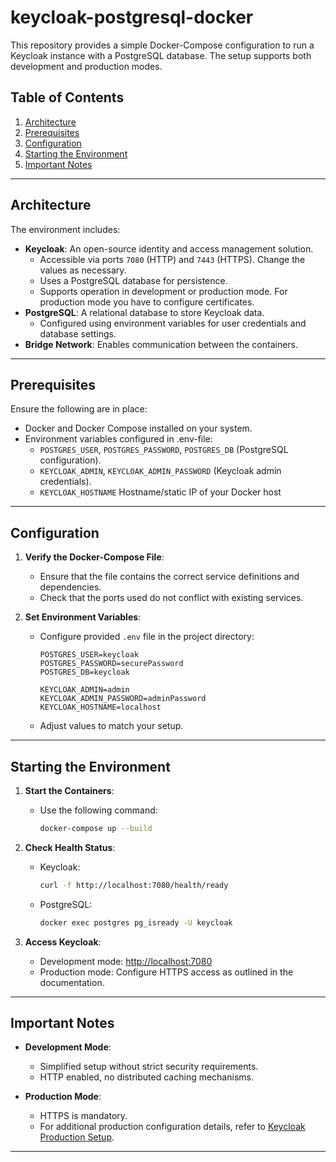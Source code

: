 # keycloak-postgresql-docker

This repository provides a simple Docker-Compose configuration to run a Keycloak instance with a PostgreSQL database. The setup supports both development and production modes.

## Table of Contents
1. [Architecture](#architecture)
2. [Prerequisites](#prerequisites)
3. [Configuration](#configuration)
4. [Starting the Environment](#starting-the-environment)
5. [Important Notes](#important-notes)

---

## Architecture

The environment includes:
- **Keycloak**: An open-source identity and access management solution.
  - Accessible via ports `7080` (HTTP) and `7443` (HTTPS). Change the values as necessary.
  - Uses a PostgreSQL database for persistence.
  - Supports operation in development or production mode. For production mode you have to configure certificates.
- **PostgreSQL**: A relational database to store Keycloak data.
  - Configured using environment variables for user credentials and database settings.
- **Bridge Network**: Enables communication between the containers.

---

## Prerequisites

Ensure the following are in place:
- Docker and Docker Compose installed on your system.
- Environment variables configured in .env-file:
  - `POSTGRES_USER`, `POSTGRES_PASSWORD`, `POSTGRES_DB` (PostgreSQL configuration).
  - `KEYCLOAK_ADMIN`, `KEYCLOAK_ADMIN_PASSWORD` (Keycloak admin credentials).
  - `KEYCLOAK_HOSTNAME` Hostname/static IP of your Docker host

---

## Configuration

1. **Verify the Docker-Compose File**:
   - Ensure that the file contains the correct service definitions and dependencies.
   - Check that the ports used do not conflict with existing services.

2. **Set Environment Variables**:
   - Configure provided `.env` file in the project directory:
     ```env
     POSTGRES_USER=keycloak
     POSTGRES_PASSWORD=securePassword
     POSTGRES_DB=keycloak

     KEYCLOAK_ADMIN=admin
     KEYCLOAK_ADMIN_PASSWORD=adminPassword
     KEYCLOAK_HOSTNAME=localhost
     ```
   - Adjust values to match your setup.

---

## Starting the Environment

1. **Start the Containers**:
   - Use the following command:
     ```bash
     docker-compose up --build
     ```

2. **Check Health Status**:
   - Keycloak:
     ```bash
     curl -f http://localhost:7080/health/ready
     ```
   - PostgreSQL:
     ```bash
     docker exec postgres pg_isready -U keycloak
     ```

3. **Access Keycloak**:
   - Development mode: [http://localhost:7080](http://localhost:7080)
   - Production mode: Configure HTTPS access as outlined in the documentation.

---

## Important Notes

- **Development Mode**:
  - Simplified setup without strict security requirements.
  - HTTP enabled, no distributed caching mechanisms.

- **Production Mode**:
  - HTTPS is mandatory.
  - For additional production configuration details, refer to [Keycloak Production Setup](https://www.keycloak.org/server/configuration-production).

---
